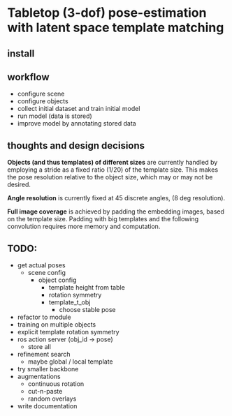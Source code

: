 # Tabletop (3-dof) pose-estimation <br/> with latent space template matching

## install

## workflow

* configure scene
* configure objects
* collect initial dataset and train initial model
* run model (data is stored)
* improve model by annotating stored data

## thoughts and design decisions

**Objects (and thus templates) of different sizes**
are currently handled by employing a stride as a fixed ratio (1/20) of the template size. This makes the pose resolution
relative to the object size, which may or may not be desired.

**Angle resolution** is currently fixed at 45 discrete angles, (8 deg resolution).

**Full image coverage** is achieved by padding the embedding images, based on the template size. Padding with big
templates and the following convolution requires more memory and computation.

## TODO:

* get actual poses
    * scene config
        * object config
            * template height from table
            * rotation symmetry
            * template_t_obj
                * choose stable pose
* refactor to module
* training on multiple objects
* explicit template rotation symmetry
* ros action server (obj_id -> pose)
    * store all
* refinement search
    * maybe global / local template
* try smaller backbone
* augmentations
    * continuous rotation
    * cut-n-paste
    * random overlays
* write documentation